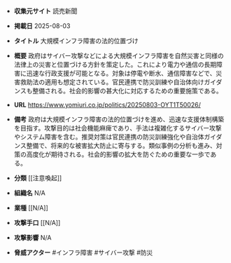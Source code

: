 - **収集元サイト**
読売新聞

- **掲載日**
2025-08-03

- **タイトル**
大規模インフラ障害の法的位置づけ

- **概要**
政府はサイバー攻撃などによる大規模インフラ障害を自然災害と同様の法律上の災害と位置づける方針を策定した。これにより電力や通信の長期障害に迅速な行政支援が可能となる。対象は停電や断水、通信障害などで、災害救助法の適用も想定されている。官民連携で防災訓練や自治体向けガイダンスも整備される。社会的影響の甚大化に対応するための重要施策である。

- **URL**
https://www.yomiuri.co.jp/politics/20250803-OYT1T50026/

- **備考**
政府は大規模インフラ障害の法的位置づけを進め、迅速な支援体制構築を目指す。攻撃目的は社会機能麻痺であり、手法は複雑化するサイバー攻撃やシステム障害を含む。推奨対策は官民連携の防災訓練強化や自治体ガイダンス整備で、将来的な被害拡大防止に寄与する。類似事例の分析も進み、対策の高度化が期待される。社会的影響の拡大を防ぐための重要な一歩である。

- **分類**
[[注意喚起]]

- **組織名**
N/A

- **業種**
[[N/A]]

- **攻撃手口**
[[N/A]]

- **攻撃影響**
N/A

- **脅威アクター**
#インフラ障害 #サイバー攻撃 #防災
